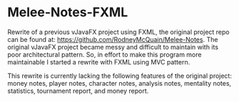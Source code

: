 # Melee-Notes-FXML
Rewrite of a previous vJavaFX project using FXML, the original project repo can be found at: https://github.com/RodneyMcQuain/Melee-Notes. The original vJavaFX project became messy and difficult to maintain with its poor architectural pattern. So, in effort to make this program more maintainable I started a rewrite with FXML using MVC pattern.

This rewrite is currently lacking the following features of the original project: money notes, player notes, character notes, analysis notes, mentality notes, statistics, tournament report, and money report.
